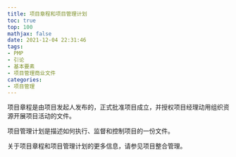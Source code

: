 ```yaml
---
title: 项目章程和项目管理计划
toc: true
top: 100
mathjax: false
date: 2021-12-04 22:31:46
tags:
- PMP
- 引论
- 基本要素
- 项目管理商业文件
categories:
- 项目管理
---
```

项目章程是由项目发起人发布的，正式批准项目成立，并授权项目经理动用组织资源开展项目活动的文件。

项目管理计划是描述如何执行、监督和控制项目的一份文件。

关于项目章程和项目管理计划的更多信息，请参见项目整合管理。
